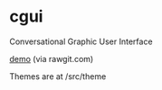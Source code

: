 # cgui
Conversational Graphic User Interface

[demo](https://rawgit.com/fantasyui-com/cgui/master/dist/index.html) (via rawgit.com)

Themes are at /src/theme
